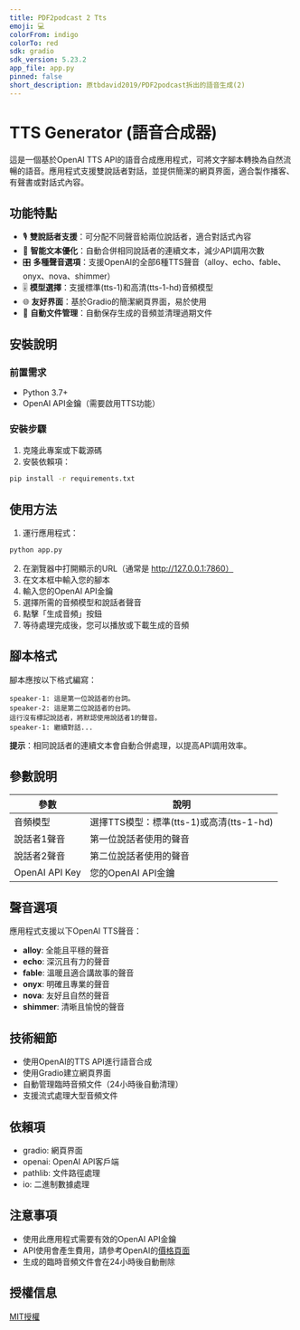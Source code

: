 ```yaml
---
title: PDF2podcast 2 Tts
emoji: 💻
colorFrom: indigo
colorTo: red
sdk: gradio
sdk_version: 5.23.2
app_file: app.py
pinned: false
short_description: 原tbdavid2019/PDF2podcast拆出的語音生成(2)
---
```

# TTS Generator (語音合成器)

這是一個基於OpenAI TTS API的語音合成應用程式，可將文字腳本轉換為自然流暢的語音。應用程式支援雙說話者對話，並提供簡潔的網頁界面，適合製作播客、有聲書或對話式內容。

## 功能特點

- 🎙️ **雙說話者支援**：可分配不同聲音給兩位說話者，適合對話式內容
- 🔄 **智能文本優化**：自動合併相同說話者的連續文本，減少API調用次數
- 🎛️ **多種聲音選項**：支援OpenAI的全部6種TTS聲音（alloy、echo、fable、onyx、nova、shimmer）
- 🎚️ **模型選擇**：支援標準(tts-1)和高清(tts-1-hd)音頻模型
- 🌐 **友好界面**：基於Gradio的簡潔網頁界面，易於使用
- 💾 **自動文件管理**：自動保存生成的音頻並清理過期文件

## 安裝說明

### 前置需求

- Python 3.7+
- OpenAI API金鑰（需要啟用TTS功能）

### 安裝步驟

1. 克隆此專案或下載源碼
2. 安裝依賴項：

```bash
pip install -r requirements.txt
```

## 使用方法

1. 運行應用程式：

```bash
python app.py
```

2. 在瀏覽器中打開顯示的URL（通常是 http://127.0.0.1:7860）
3. 在文本框中輸入您的腳本
4. 輸入您的OpenAI API金鑰
5. 選擇所需的音頻模型和說話者聲音
6. 點擊「生成音頻」按鈕
7. 等待處理完成後，您可以播放或下載生成的音頻

## 腳本格式

腳本應按以下格式編寫：

```
speaker-1: 這是第一位說話者的台詞。
speaker-2: 這是第二位說話者的台詞。
這行沒有標記說話者，將默認使用說話者1的聲音。
speaker-1: 繼續對話...
```

**提示**：相同說話者的連續文本會自動合併處理，以提高API調用效率。

## 參數說明

| 參數 | 說明 |
|------|------|
| 音頻模型 | 選擇TTS模型：標準(tts-1)或高清(tts-1-hd) |
| 說話者1聲音 | 第一位說話者使用的聲音 |
| 說話者2聲音 | 第二位說話者使用的聲音 |
| OpenAI API Key | 您的OpenAI API金鑰 |

## 聲音選項

應用程式支援以下OpenAI TTS聲音：

- **alloy**: 全能且平穩的聲音
- **echo**: 深沉且有力的聲音
- **fable**: 溫暖且適合講故事的聲音
- **onyx**: 明確且專業的聲音
- **nova**: 友好且自然的聲音
- **shimmer**: 清晰且愉悅的聲音

## 技術細節

- 使用OpenAI的TTS API進行語音合成
- 使用Gradio建立網頁界面
- 自動管理臨時音頻文件（24小時後自動清理）
- 支援流式處理大型音頻文件

## 依賴項

- gradio: 網頁界面
- openai: OpenAI API客戶端
- pathlib: 文件路徑處理
- io: 二進制數據處理

## 注意事項

- 使用此應用程式需要有效的OpenAI API金鑰
- API使用會產生費用，請參考OpenAI的[價格頁面](https://openai.com/pricing)
- 生成的臨時音頻文件會在24小時後自動刪除

## 授權信息

[MIT授權](https://opensource.org/licenses/MIT)
